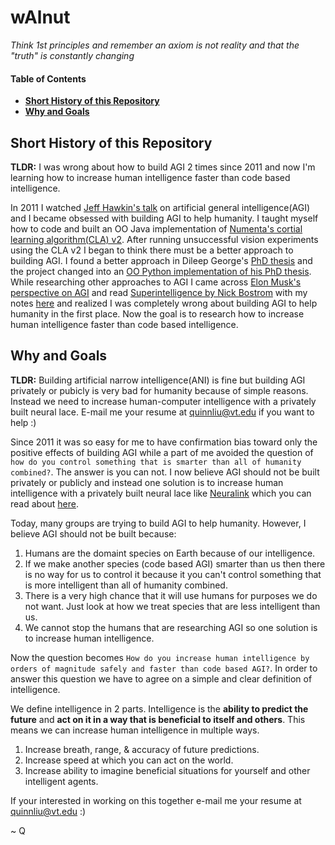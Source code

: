 # wAlnut

*Think 1st principles and remember an axiom is not reality and that the "truth" is constantly changing*  

#### Table of Contents
- **[Short History of this Repository](#short-history-of-this-repository)**
- **[Why and Goals](#why-and-goals)**

## Short History of this Repository
<b>TLDR:</b> I was wrong about how to build AGI 2 times since 2011 and now I'm learning how to increase human intelligence faster than code based intelligence. 

In 2011 I watched [Jeff Hawkin's talk](https://www.ted.com/talks/jeff_hawkins_on_how_brain_science_will_change_computing) on 
artificial general intelligence(AGI) and I became obsessed with building AGI to help humanity. I taught myself how to code and built 
an OO Java implementation of [Numenta's cortial learning algorithm(CLA) v2](https://github.com/WalnutiQ/wAlnut/tree/MARK_II). After running unsuccessful vision experiments using the CLA v2 I began to think there must be a better approach to building AGI. I found a better approach in Dileep George's [PhD thesis](https://github.com/WalnutiQ/papers/blob/master/Dileep_George_PGM/HowTheBrainMightWork.pdf) and the project changed into an [OO Python implementation of his PhD thesis](https://github.com/WalnutiQ/wAlnut/tree/MARK_III). While researching other approaches to AGI I came across [Elon Musk's perspective on AGI](https://youtu.be/h0962biiZa4)
and read [Superintelligence by Nick Bostrom](https://www.amazon.com/Superintelligence-Dangers-Strategies-Nick-Bostrom/dp/1501227742) with my notes [here](https://github.com/WalnutiQ/wAlnut/issues/345) and realized I was completely wrong 
about building AGI to help humanity in the first place. Now the goal is to research how to increase human 
intelligence faster than code based intelligence. 

## Why and Goals

<b>TLDR:</b> Building artificial narrow intelligence(ANI) is fine but building AGI privately or pubicly is very bad for humanity because of simple reasons. Instead we need to increase human-computer intelligence with a privately built neural lace.  E-mail me your resume at quinnliu@vt.edu if you want to help :)

Since 2011 it was so easy for me to have confirmation bias toward only the positive effects of building AGI while a part of me 
avoided the question of `how do you control something that is smarter than all of humanity combined?`. The answer is you can 
not. I now believe AGI should not be built privately or publicly and instead one solution is to increase human intelligence 
with a privately built neural lace like [Neuralink](https://neuralink.com/) which you can read about [here](http://waitbutwhy.com/2017/04/neuralink.html). 

Today, many groups are trying to build AGI to help humanity. However, I believe AGI should not be built because:

1. Humans are the domaint species on Earth because of our intelligence.
2. If we make another species (code based AGI) smarter than us then there is no way for us to control it 
   because it you can't control something that is more intelligent than all of humanity combined.
3. There is a very high chance that it will use humans for purposes we do not want. Just look at how we treat species 
   that are less intelligent than us.
4. We cannot stop the humans that are researching AGI so one solution is to increase human intelligence.

Now the question becomes `How do you increase human intelligence by orders of magnitude safely and faster than code based AGI?`. In order to answer this question we have to agree on a simple and clear definition of intelligence. 

We define intelligence in 2 parts. Intelligence is the <b>ability to predict the future</b> and <b>act on it in a way that is
beneficial to itself and others</b>. This means we can increase human intelligence in multiple ways. 

1. Increase breath, range, & accuracy of future predictions.  
2. Increase speed at which you can act on the world.
3. Increase ability to imagine beneficial situations for yourself and other intelligent agents.

If your interested in working on this together e-mail me your resume at quinnliu@vt.edu :)

~ Q
